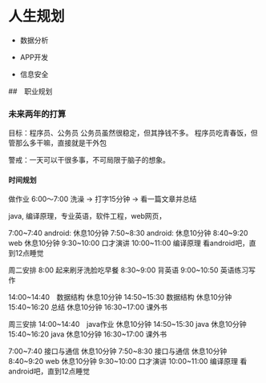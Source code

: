# 人生规划

* 数据分析

* APP开发

* 信息安全

##　职业规划

### 未来两年的打算

目标：程序员、公务员
公务员虽然很稳定，但其挣钱不多。
程序员吃青春饭，但管那么多干嘛，直接就是干外包

警戒：一天可以干很多事，不可局限于脑子的想象。

#### 时间规划
做作业
6:00～7:00 洗澡 -> 打字15分钟 -> 看一篇文章并总结

java, 编译原理，专业英语，软件工程，web网页，

7:00~7:40 android:
休息10分钟
7:50~8:30 android:
休息10分钟
8:40~9:20 web
休息10分钟
9:30~10:00 口才演讲
10:00~11:00 编译原理
看android吧，直到12点睡觉

周二安排
8:00 起来刷牙洗脸吃早餐
8:30~9:00 背英语
9:00~10:50 英语练习写作

14:00~14:40　数据结构
休息10分钟
14:50~15:30 数据结构
休息10分钟
15:40~16:20 总结
休息10分钟
16:30~17:00 课外书




周三安排
14:00~14:40　java作业
休息10分钟
14:50~15:30 java
休息10分钟
15:40~16:20 java
休息10分钟
16:30~17:00 课外书

7:00~7:40 接口与通信
休息10分钟
7:50~8:30 接口与通信
休息10分钟
8:40~9:20 web
休息10分钟
9:30~10:00 口才演讲
10:00~11:00 编译原理
看android吧，直到12点睡觉




